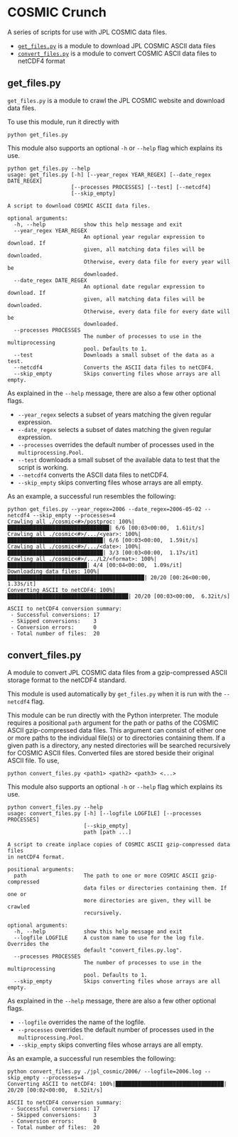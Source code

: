 # COSMIC Crunch

A series of scripts for use with JPL COSMIC data files.

* [`get_files.py`](#get_files.py) is a module to download JPL COSMIC ASCII data files
* [`convert_files.py`](#convert_files.py) is a module to convert COSMIC ASCII data files to netCDF4 format


## <a name="get_files.py"></a>get_files.py

`get_files.py` is a module to crawl the JPL COSMIC website and download data files.

To use this module, run it directly with

```
python get_files.py
```

This module also supports an optional `-h` or `--help` flag which explains its use.

```
python get_files.py --help
usage: get_files.py [-h] [--year_regex YEAR_REGEX] [--date_regex DATE_REGEX]
                    [--processes PROCESSES] [--test] [--netcdf4]
                    [--skip_empty]

A script to download COSMIC ASCII data files.

optional arguments:
  -h, --help            show this help message and exit
  --year_regex YEAR_REGEX
                        An optional year regular expression to download. If
                        given, all matching data files will be downloaded.
                        Otherwise, every data file for every year will be
                        downloaded.
  --date_regex DATE_REGEX
                        An optional date regular expression to download. If
                        given, all matching data files will be downloaded.
                        Otherwise, every data file for every date will be
                        downloaded.
  --processes PROCESSES
                        The number of processes to use in the multiprocessing
                        pool. Defaults to 1.
  --test                Downloads a small subset of the data as a test.
  --netcdf4             Converts the ASCII data files to netCDF4.
  --skip_empty          Skips converting files whose arrays are all empty.
```

As explained in the `--help` message, there are also a few other optional flags.

* `--year_regex` selects a subset of years matching the given regular expression.
* `--date_regex` selects a subset of dates matching the given regular expression.
* `--processes` overrides the default number of processes used in the `multiprocessing.Pool`.
* `--test` downloads a small subset of the available data to test that the script is working. 
* `--netcdf4` converts the ASCII data files to netCDF4.
* `--skip_empty` skips converting files whose arrays are all empty.

As an example, a successful run resembles the following:

```
python get_files.py --year_regex=2006 --date_regex=2006-05-02 --netcdf4 --skip_empty --processes=4
Crawling all ./cosmic<#>/postproc: 100%|████████████████████████████████| 6/6 [00:03<00:00,  1.61it/s]
Crawling all ./cosmic<#>/.../<year>: 100%|██████████████████████████████| 6/6 [00:03<00:00,  1.59it/s]
Crawling all ./cosmic<#>/.../<date>: 100%|██████████████████████████████| 3/3 [00:03<00:00,  1.17s/it]
Crawling all ./cosmic<#>/.../L2/<format>: 100%|█████████████████████████| 4/4 [00:04<00:00,  1.09s/it]
Downloading data files: 100%|███████████████████████████████████████████| 20/20 [00:26<00:00,  1.33s/it]
Converting ASCII to netCDF4: 100%|██████████████████████████████████████| 20/20 [00:03<00:00,  6.32it/s]

ASCII to netCDF4 conversion summary:
 - Successful conversions: 17
 - Skipped conversions:    3
 - Conversion errors:      0
 - Total number of files:  20
```


## <a name="convert_files.py"></a>convert_files.py

A module to convert JPL COSMIC data files from a gzip-compressed ASCII storage format to the netCDF4 standard.

This module is used automatically by `get_files.py` when it is run with the `--netcdf4` flag.

This module can be run directly with the Python interpreter. The module requires a positional `path` argument for the path or paths of the COSMIC ASCII gzip-compressed data files. This argument can consist of either one or more paths to the individual file(s) or to directories containing them. If a given path is a directory, any nested directories will be searched recursively for COSMIC ASCII files. Converted files are stored beside their original ASCII file. To use,

```
python convert_files.py <path1> <path2> <path3> <...>
```

This module also supports an optional `-h` or `--help` flag which explains its use.

```
python convert_files.py --help
usage: convert_files.py [-h] [--logfile LOGFILE] [--processes PROCESSES]
                        [--skip_empty]
                        path [path ...]

A script to create inplace copies of COSMIC ASCII gzip-compressed data files
in netCDF4 format.

positional arguments:
  path                  The path to one or more COSMIC ASCII gzip-compressed
                        data files or directories containing them. If one or
                        more directories are given, they will be crawled
                        recursively.

optional arguments:
  -h, --help            show this help message and exit
  --logfile LOGFILE     A custom name to use for the log file. Overrides the
                        default "convert_files.py.log".
  --processes PROCESSES
                        The number of processes to use in the multiprocessing
                        pool. Defaults to 1.
  --skip_empty          Skips converting files whose arrays are all empty.
```

As explained in the `--help` message, there are also a few other optional flags.

* `--logfile` overrides the name of the logfile. 
* `--processes` overrides the default number of processes used in the `multiprocessing.Pool`.
* `--skip_empty` skips converting files whose arrays are all empty.

As an example, a successful run resembles the following:

```
python convert_files.py ./jpl_cosmic/2006/ --logfile=2006.log --skip_empty --processes=4
Converting ASCII to netCDF4: 100%|██████████████████████████████████| 20/20 [00:02<00:00,  8.52it/s]

ASCII to netCDF4 conversion summary:
 - Successful conversions: 17
 - Skipped conversions:    3
 - Conversion errors:      0
 - Total number of files:  20
```
